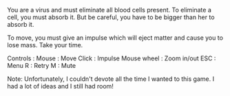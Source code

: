 You are a virus and must eliminate all blood cells present.
To eliminate a cell, you must absorb it. But be careful, you have to be bigger than her to absorb it.

To move, you must give an impulse which will eject matter and cause you to lose mass.
Take your time.

Controls :
Mouse : Move
Click : Impulse
Mouse wheel : Zoom in/out
ESC : Menu
R : Retry
M : Mute

Note: Unfortunately, I couldn't devote all the time I wanted to this game. I had a lot of ideas and I still had room!